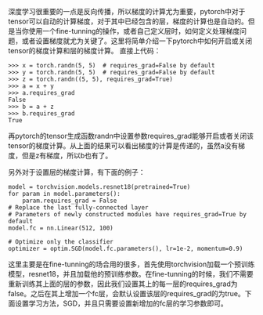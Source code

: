 深度学习很重要的一点是反向传播，所以梯度的计算尤为重要，pytorch中对于tensor可以自动的计算梯度，对于其中已经包含的层，梯度的计算也是自动的。但是当你使用一个fine-tunning的操作，或者自己定义层时，如何定义处理梯度问题，或者设置梯度就尤为关键了。这里将简单介绍一下pytorch中如何开启或关闭tensor的梯度计算和层的梯度计算。
直接上代码：
```
>>> x = torch.randn(5, 5)  # requires_grad=False by default
>>> y = torch.randn(5, 5)  # requires_grad=False by default
>>> z = torch.randn((5, 5), requires_grad=True)
>>> a = x + y
>>> a.requires_grad
False
>>> b = a + z
>>> b.requires_grad
True
```
再pytorch的tensor生成函数randn中设置参数requires_grad能够开启或者关闭该tensor的梯度计算。从上面的结果可以看出梯度的计算是传递的，虽然a没有梯度，但是z有梯度，所以b也有了。

另外对于设置层的梯度计算，有下面的例子：
```
model = torchvision.models.resnet18(pretrained=True)
for param in model.parameters():
    param.requires_grad = False
# Replace the last fully-connected layer
# Parameters of newly constructed modules have requires_grad=True by default
model.fc = nn.Linear(512, 100)

# Optimize only the classifier
optimizer = optim.SGD(model.fc.parameters(), lr=1e-2, momentum=0.9)
```
这里主要是在fine-tunning的场合用的很多，首先使用torchvision加载一个预训练模型，resnet18，并且加载他的预训练参数。在fine-tunning的时候，我们不需要重新训练其上面的层的参数，因此我们设置其上的每一层的requires_grad为false。之后在其上增加一个fc层，会默认设置该层的requires_grad的为true。下面设置学习方法，SGD，并且只需要设置新增加的fc层的学习参数即可。
